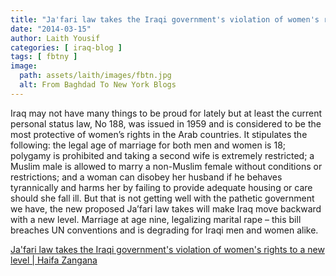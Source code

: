 ```yaml
---
title: "Ja'fari law takes the Iraqi government's violation of women's rights to a new level | Haifa Zangana"
date: "2014-03-15"
author: Laith Yousif
categories: [ iraq-blog ]
tags: [ fbtny ]
image:
  path: assets/laith/images/fbtn.jpg
  alt: From Baghdad To New York Blogs
---
```


Iraq may not have many things to be proud for lately but at least the current personal status law, No 188, was issued in 1959 and is considered to be the most protective of women’s rights in the Arab countries. It stipulates the following: the legal age of marriage for both men and women is 18; polygamy is prohibited and taking a second wife is extremely restricted; a Muslim male is allowed to marry a non-Muslim female without conditions or restrictions; and a woman can disobey her husband if he behaves tyrannically and harms her by failing to provide adequate housing or care should she fall ill. But that is not getting well with the pathetic government we have, the new proposed Ja’fari law takes will make Iraq move backward with a new level. Marriage at age nine, legalizing marital rape – this bill breaches UN conventions and is degrading for Iraqi men and women alike.  

  
[Ja'fari law takes the Iraqi government's violation of women's rights to a new level | Haifa Zangana](https://www.theguardian.com/commentisfree/2014/mar/14/jafari-law-iraqi-violation-women-rights-marital-rape)
